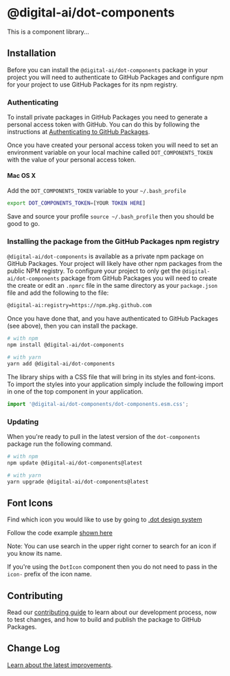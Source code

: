 # @digital-ai/dot-components

<!-- TODO: add more detail -->

This is a component library...

## Installation

Before you can install the `@digital-ai/dot-components` package in your project you will need to authenticate to GitHub Packages and configure npm for your project to use GitHub Packages for its npm registry.

### Authenticating

To install private packages in GitHub Packages you need to generate a personal access token with GitHub. You can do this by following the instructions at [Authenticating to GitHub Packages](https://docs.github.com/en/free-pro-team@latest/packages/publishing-and-managing-packages/about-github-packages#authenticating-to-github-packages).

Once you have created your personal access token you will need to set an environment variable on your local machine called `DOT_COMPONENTS_TOKEN` with the value of your personal access token.

#### Mac OS X

Add the `DOT_COMPONENTS_TOKEN` variable to your `~/.bash_profile`

```sh
export DOT_COMPONENTS_TOKEN=[YOUR TOKEN HERE]
```

Save and source your profile `source ~/.bash_profile` then you should be good to go.

### Installing the package from the GitHub Packages npm registry

`@digital-ai/dot-components` is available as a private npm package on GitHub Packages. Your project will likely have other npm packages from the public NPM registry. To configure your project to only get the `@digital-ai/dot-components` package from GitHub Packages you will need to create the create or edit an `.npmrc` file in the same directory as your `package.json` file and add the following to the file:

```sh
@digital-ai:registry=https://npm.pkg.github.com
```

Once you have done that, and you have authenticated to GitHub Packages (see above), then you can install the package.

```sh
# with npm
npm install @digital-ai/dot-components

# with yarn
yarn add @digital-ai/dot-components
```

The library ships with a CSS file that will bring in its styles and font-icons. To import the styles into your application simply include the following import in one of the top component in your application.

```js
import '@digital-ai/dot-components/dot-components.esm.css';
```

### Updating

When you're ready to pull in the latest version of the `dot-components` package run the following command.

```sh
# with npm
npm update @digital-ai/dot-components@latest

# with yarn
yarn upgrade @digital-ai/dot-components@latest
```

## Font Icons

Find which icon you would like to use by going to [.dot design system](https://zeroheight.com/4a9ac476a/p/13a447-icons/b/43c8ca)

Follow the code example [shown here](https://zeroheight.com/4a9ac476a/p/13a447-icons/b/52c5a5)

Note: You can use search in the upper right corner to search for an icon if you know its name.

If you're using the `DotIcon` component then you do not need to pass in the `icon-` prefix of the icon name.

## Contributing

Read our [contributing guide](/CONTRIBUTING.md) to learn about our development process, now to test changes, and how to build and publish the package to GitHub Packages.

## Change Log

[Learn about the latest improvements](/libs/dot-components/src/lib/ChangeLog.stories.mdx).
